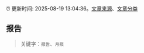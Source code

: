 :alarm_clock: 更新时间: 2025-08-19 13:04:36。[文章来源](/README.md)、[文章分类](/TAGS.md)

## 报告


> 关键字：`报告`、`月报`




